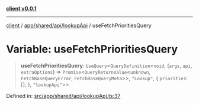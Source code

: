 [**client v0.0.1**](../../../../../README.md)

***

[client](../../../../../README.md) / [app/shared/api/lookupApi](../README.md) / useFetchPrioritiesQuery

# Variable: useFetchPrioritiesQuery

> **useFetchPrioritiesQuery**: `UseQuery`\<`QueryDefinition`\<`void`, (`args`, `api`, `extraOptions`) => `Promise`\<`QueryReturnValue`\<`unknown`, `FetchBaseQueryError`, `FetchBaseQueryMeta`\>\>, `"Lookup"`, \{ `priorities`: \[\]; \}, `"lookupApi"`\>\>

Defined in: [src/app/shared/api/lookupApi.ts:37](https://github.com/petelc/WMS/blob/0ba5e61a5ede3de744df1a5839724fa19a2a534f/client/src/app/shared/api/lookupApi.ts#L37)
